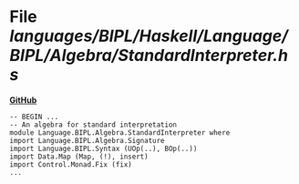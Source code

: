 # File _languages/BIPL/Haskell/Language/BIPL/Algebra/StandardInterpreter.hs_
**[GitHub](https://github.com/softlang/yas/blob/master/languages/BIPL/Haskell/Language/BIPL/Algebra/StandardInterpreter.hs)**
```
-- BEGIN ...
-- An algebra for standard interpretation
module Language.BIPL.Algebra.StandardInterpreter where
import Language.BIPL.Algebra.Signature
import Language.BIPL.Syntax (UOp(..), BOp(..))
import Data.Map (Map, (!), insert)
import Control.Monad.Fix (fix)
...
```

